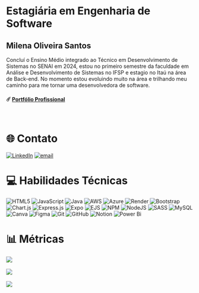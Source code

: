 # Estagiária em Engenharia de Software <br>
## Milena Oliveira Santos <br>
Concluí o Ensino Médio integrado ao Técnico em Desenvolvimento de Sistemas no SENAI em 2024, estou no primeiro semestre da faculdade em Análise e Desenvolvimento de Sistemas no IFSP e estagio no Itaú na área de Back-end. No momento estou evoluindo muito na área e trilhando meu caminho para me tornar uma desenvolvedora de software.
#### ☄️ [Portfólio Profissional](https://portfoliomilenaosantos.onrender.com/)
<br>

# 🌐 Contato
[![LinkedIn](https://img.shields.io/badge/LinkedIn-%230077B5.svg?logo=linkedin&logoColor=white)](https://linkedin.com/in/milena-oliveira-santos-432611278) [![email](https://img.shields.io/badge/Email-D14836?logo=gmail&logoColor=white)](mailto:mila.olisantos@gmail.com) 

# 💻 Habilidades Técnicas
![HTML5](https://img.shields.io/badge/html5-%23E34F26.svg?style=for-the-badge&logo=html5&logoColor=white) 
![JavaScript](https://img.shields.io/badge/javascript-%23323330.svg?style=for-the-badge&logo=javascript&logoColor=%23F7DF1E) 
![Java](https://img.shields.io/badge/java-%23ED8B00.svg?style=for-the-badge&logo=openjdk&logoColor=white) 
![AWS](https://img.shields.io/badge/AWS-%23FF9900.svg?style=for-the-badge&logo=amazon-aws&logoColor=white) 
![Azure](https://img.shields.io/badge/azure-%230072C6.svg?style=for-the-badge&logo=microsoftazure&logoColor=white) 
![Render](https://img.shields.io/badge/Render-%46E3B7.svg?style=for-the-badge&logo=render&logoColor=white) 
![Bootstrap](https://img.shields.io/badge/bootstrap-%238511FA.svg?style=for-the-badge&logo=bootstrap&logoColor=white) 
![Chart.js](https://img.shields.io/badge/chart.js-F5788D.svg?style=for-the-badge&logo=chart.js&logoColor=white) 
![Express.js](https://img.shields.io/badge/express.js-%23404d59.svg?style=for-the-badge&logo=express&logoColor=%2361DAFB) 
![Expo](https://img.shields.io/badge/expo-1C1E24?style=for-the-badge&logo=expo&logoColor=#D04A37) 
![EJS](https://img.shields.io/badge/ejs-%23B4CA65.svg?style=for-the-badge&logo=ejs&logoColor=black) 
![NPM](https://img.shields.io/badge/NPM-%23CB3837.svg?style=for-the-badge&logo=npm&logoColor=white) 
![NodeJS](https://img.shields.io/badge/node.js-6DA55F?style=for-the-badge&logo=node.js&logoColor=white) 
![SASS](https://img.shields.io/badge/SASS-hotpink.svg?style=for-the-badge&logo=SASS&logoColor=white) 
![MySQL](https://img.shields.io/badge/mysql-4479A1.svg?style=for-the-badge&logo=mysql&logoColor=white) 
![Canva](https://img.shields.io/badge/Canva-%2300C4CC.svg?style=for-the-badge&logo=Canva&logoColor=white) 
![Figma](https://img.shields.io/badge/figma-%23F24E1E.svg?style=for-the-badge&logo=figma&logoColor=white) 
![Git](https://img.shields.io/badge/git-%23F05033.svg?style=for-the-badge&logo=git&logoColor=white) 
![GitHub](https://img.shields.io/badge/github-%23121011.svg?style=for-the-badge&logo=github&logoColor=white) 
![Notion](https://img.shields.io/badge/Notion-%23000000.svg?style=for-the-badge&logo=notion&logoColor=white) 
![Power Bi](https://img.shields.io/badge/power_bi-F2C811?style=for-the-badge&logo=powerbi&logoColor=black)

# 📊 Métricas
![](https://github-readme-stats.vercel.app/api?username=dalgonafox&theme=midnight-purple&hide_border=false&include_all_commits=true&count_private=false)<br/>
<br/>
![](https://nirzak-streak-stats.vercel.app/?user=dalgonafox&theme=midnight-purple&hide_border=false)<br/>
<br/>
![](https://github-readme-stats.vercel.app/api/top-langs/?username=dalgonafox&theme=midnight-purple&hide_border=false&include_all_commits=true&count_private=false&layout=compact)


<!-- Proudly created with GPRM ( https://gprm.itsvg.in ) -->
